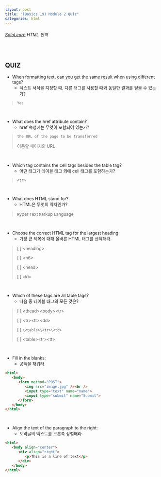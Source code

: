 ```yaml
---
layout: post
title: "(Basics 19) Module 2 Quiz"
categories: html
---
```


###### [SoloLearn](https://www.sololearn.com/) HTML 번역

<br>

## QUIZ

- When formatting text, can you get the same result when using different tags?
  - 텍스트 서식을 지정할 때, 다른 태그를 사용할 때와 동일한 결과를 얻을 수 있는가?

> `Yes`

<br>

- What does the href attribute contain?
  - href 속성에는 무엇이 포함되어 있는가?

> `the URL of the page to be transferred`
>
> 이동할 페이지의 URL

<br>

- Which tag contains the cell tags besides the table tag?
  - 어떤 태그가 테이블 태그 외에 cell 태그를 포함하는가?

> `<tr>`

<br>

- What does HTML stand for?
  - HTML은 무엇의 약자인가?

> `H`yper `T`ext `M`arkup `L`anguage

<br>

- Choose the correct HTML tag for the largest heading:
  - 가장 큰 제목에 대해 올바른 HTML 태그를 선택해라.

> [ ] \<heading>
>
> [ ] \<h6>
>
> [ ] \<head>
>
> [ ] `<h1>`

<br>

- Which of these tags are all table tags?
  - 다음 중 테이블 태그의 모든 것은?

> [ ] \<thead>\<body>\<tr>
>
> [ ] \<tr>\<tt>\<dd>
>
> [ ] `\<table>\<tr>\<td>`
>
> [ ] \<table>\<tr>\<tt>

<br>

- Fill in the blanks:
  - 공백을 채워라.

```html
<html>
   <body>
      <form method="POST">
         <img src="image.jpg" /><br />
         <input type="text" name="name">
         <input type="submit" name="Submit">
      </form>
   </body>
</html>
```

<br>

- Align the text of the paragraph to the right:
  - 토막글의 텍스트를 오른쪽 정렬해라.

```html
<html>
   <body align="center">
      <div align="right">
         <p>This is a line of text</p>
      </div>
   </body>
</html>
```

<br>